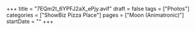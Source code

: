 +++
title = "7EQm2t_6YPFJ2aX_ePjy.avif"
draft = false
tags = ["Photos"]
categories = ["ShowBiz Pizza Place"]
pages = ["Moon (Animatronic)"]
startDate = ""
+++
